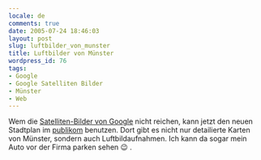 ```yaml
---
locale: de
comments: true
date: 2005-07-24 18:46:03
layout: post
slug: luftbilder_von_munster
title: Luftbilder von Münster
wordpress_id: 76
tags:
- Google
- Google Satelliten Bilder
- Münster
- Web
---
```


Wem die [Satelliten-Bilder von Google](http://blog.wannawork.de/index.php/2005/06/26/google_sateliten_bilder_von_munster)
nicht reichen, kann jetzt den neuen Stadtplan im
[publikom](http://geo.stadt-muenster.de/mapbender2/frames/login.php?&gui_id=geoportal&name=geoportal&password=portal)
benutzen. Dort gibt es nicht nur detailierte Karten von Münster, sondern auch
Luftbildaufnahmen. Ich kann da sogar mein Auto vor der Firma parken sehen :wink: .
